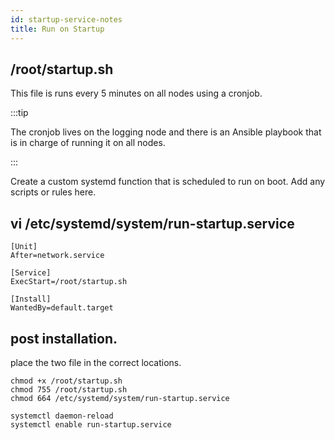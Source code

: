 ```yaml
---
id: startup-service-notes
title: Run on Startup
---
```



## /root/startup.sh
This file is runs every 5 minutes on all nodes using a cronjob. 


:::tip

The cronjob lives on the logging node and there is an Ansible playbook that is in charge of running it on all nodes.

:::



 Create a custom systemd function that is scheduled to run on boot. Add any scripts or rules here.

## vi /etc/systemd/system/run-startup.service

```
[Unit]
After=network.service

[Service]
ExecStart=/root/startup.sh

[Install]
WantedBy=default.target
```
## post installation.
place the two file in the correct locations.
```
chmod +x /root/startup.sh
chmod 755 /root/startup.sh
chmod 664 /etc/systemd/system/run-startup.service

systemctl daemon-reload
systemctl enable run-startup.service
```